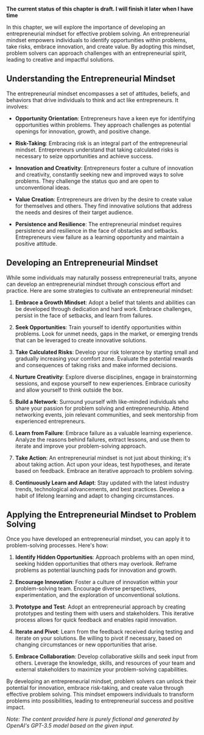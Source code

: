 **The current status of this chapter is draft. I will finish it later when I have time**

In this chapter, we will explore the importance of developing an entrepreneurial mindset for effective problem solving. An entrepreneurial mindset empowers individuals to identify opportunities within problems, take risks, embrace innovation, and create value. By adopting this mindset, problem solvers can approach challenges with an entrepreneurial spirit, leading to creative and impactful solutions.

**Understanding the Entrepreneurial Mindset**
---------------------------------------------

The entrepreneurial mindset encompasses a set of attitudes, beliefs, and behaviors that drive individuals to think and act like entrepreneurs. It involves:

* **Opportunity Orientation**: Entrepreneurs have a keen eye for identifying opportunities within problems. They approach challenges as potential openings for innovation, growth, and positive change.

* **Risk-Taking**: Embracing risk is an integral part of the entrepreneurial mindset. Entrepreneurs understand that taking calculated risks is necessary to seize opportunities and achieve success.

* **Innovation and Creativity**: Entrepreneurs foster a culture of innovation and creativity, constantly seeking new and improved ways to solve problems. They challenge the status quo and are open to unconventional ideas.

* **Value Creation**: Entrepreneurs are driven by the desire to create value for themselves and others. They find innovative solutions that address the needs and desires of their target audience.

* **Persistence and Resilience**: The entrepreneurial mindset requires persistence and resilience in the face of obstacles and setbacks. Entrepreneurs view failure as a learning opportunity and maintain a positive attitude.

**Developing an Entrepreneurial Mindset**
-----------------------------------------

While some individuals may naturally possess entrepreneurial traits, anyone can develop an entrepreneurial mindset through conscious effort and practice. Here are some strategies to cultivate an entrepreneurial mindset:

1. **Embrace a Growth Mindset**: Adopt a belief that talents and abilities can be developed through dedication and hard work. Embrace challenges, persist in the face of setbacks, and learn from failures.

2. **Seek Opportunities**: Train yourself to identify opportunities within problems. Look for unmet needs, gaps in the market, or emerging trends that can be leveraged to create innovative solutions.

3. **Take Calculated Risks**: Develop your risk tolerance by starting small and gradually increasing your comfort zone. Evaluate the potential rewards and consequences of taking risks and make informed decisions.

4. **Nurture Creativity**: Explore diverse disciplines, engage in brainstorming sessions, and expose yourself to new experiences. Embrace curiosity and allow yourself to think outside the box.

5. **Build a Network**: Surround yourself with like-minded individuals who share your passion for problem solving and entrepreneurship. Attend networking events, join relevant communities, and seek mentorship from experienced entrepreneurs.

6. **Learn from Failure**: Embrace failure as a valuable learning experience. Analyze the reasons behind failures, extract lessons, and use them to iterate and improve your problem-solving approach.

7. **Take Action**: An entrepreneurial mindset is not just about thinking; it's about taking action. Act upon your ideas, test hypotheses, and iterate based on feedback. Embrace an iterative approach to problem solving.

8. **Continuously Learn and Adapt**: Stay updated with the latest industry trends, technological advancements, and best practices. Develop a habit of lifelong learning and adapt to changing circumstances.

**Applying the Entrepreneurial Mindset to Problem Solving**
-----------------------------------------------------------

Once you have developed an entrepreneurial mindset, you can apply it to problem-solving processes. Here's how:

1. **Identify Hidden Opportunities**: Approach problems with an open mind, seeking hidden opportunities that others may overlook. Reframe problems as potential launching pads for innovation and growth.

2. **Encourage Innovation**: Foster a culture of innovation within your problem-solving team. Encourage diverse perspectives, experimentation, and the exploration of unconventional solutions.

3. **Prototype and Test**: Adopt an entrepreneurial approach by creating prototypes and testing them with users and stakeholders. This iterative process allows for quick feedback and enables rapid innovation.

4. **Iterate and Pivot**: Learn from the feedback received during testing and iterate on your solutions. Be willing to pivot if necessary, based on changing circumstances or new opportunities that arise.

5. **Embrace Collaboration**: Develop collaborative skills and seek input from others. Leverage the knowledge, skills, and resources of your team and external stakeholders to maximize your problem-solving capabilities.

By developing an entrepreneurial mindset, problem solvers can unlock their potential for innovation, embrace risk-taking, and create value through effective problem solving. This mindset empowers individuals to transform problems into possibilities, leading to entrepreneurial success and positive impact.

*Note: The content provided here is purely fictional and generated by OpenAI's GPT-3.5 model based on the given input.*
